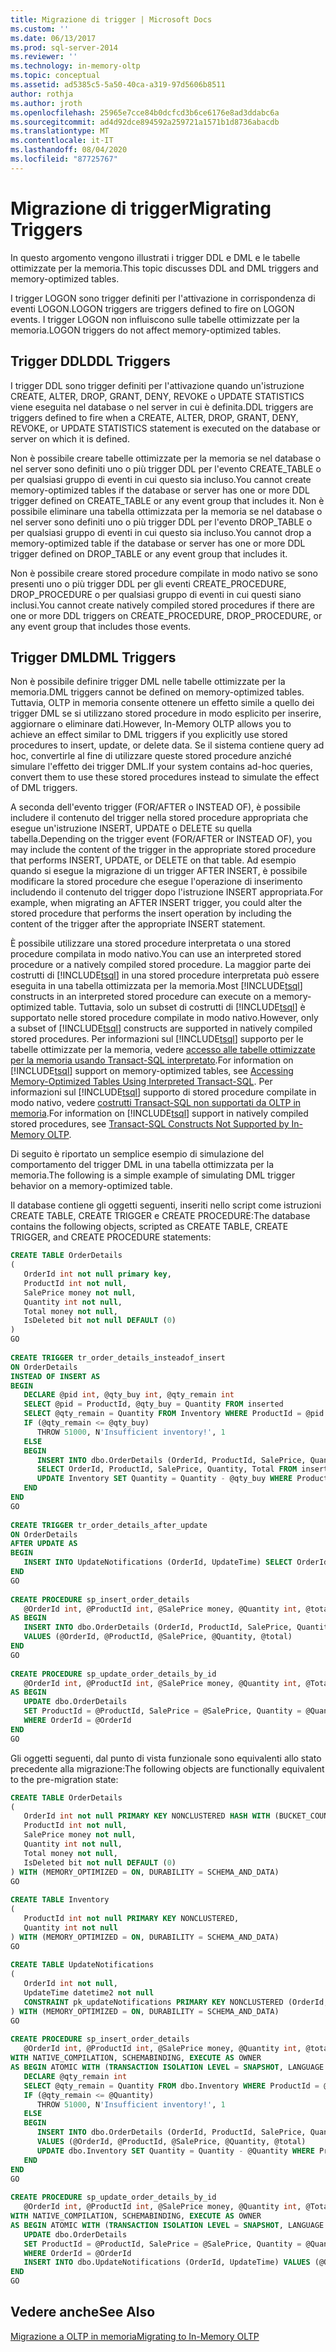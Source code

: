```yaml
---
title: Migrazione di trigger | Microsoft Docs
ms.custom: ''
ms.date: 06/13/2017
ms.prod: sql-server-2014
ms.reviewer: ''
ms.technology: in-memory-oltp
ms.topic: conceptual
ms.assetid: ad5385c5-5a50-40ca-a319-97d5606b8511
author: rothja
ms.author: jroth
ms.openlocfilehash: 25965e7cce84b0dcfcd3b6ce6176e8ad3ddabc6a
ms.sourcegitcommit: ad4d92dce894592a259721a1571b1d8736abacdb
ms.translationtype: MT
ms.contentlocale: it-IT
ms.lasthandoff: 08/04/2020
ms.locfileid: "87725767"
---
```

# <a name="migrating-triggers"></a><span data-ttu-id="b80df-102">Migrazione di trigger</span><span class="sxs-lookup"><span data-stu-id="b80df-102">Migrating Triggers</span></span>
  <span data-ttu-id="b80df-103">In questo argomento vengono illustrati i trigger DDL e DML e le tabelle ottimizzate per la memoria.</span><span class="sxs-lookup"><span data-stu-id="b80df-103">This topic discusses DDL and DML triggers and memory-optimized tables.</span></span>  
  
 <span data-ttu-id="b80df-104">I trigger LOGON sono trigger definiti per l'attivazione in corrispondenza di eventi LOGON.</span><span class="sxs-lookup"><span data-stu-id="b80df-104">LOGON triggers are triggers defined to fire on LOGON events.</span></span> <span data-ttu-id="b80df-105">I trigger LOGON non influiscono sulle tabelle ottimizzate per la memoria.</span><span class="sxs-lookup"><span data-stu-id="b80df-105">LOGON triggers do not affect memory-optimized tables.</span></span>  
  
## <a name="ddl-triggers"></a><span data-ttu-id="b80df-106">Trigger DDL</span><span class="sxs-lookup"><span data-stu-id="b80df-106">DDL Triggers</span></span>  
 <span data-ttu-id="b80df-107">I trigger DDL sono trigger definiti per l'attivazione quando un'istruzione CREATE, ALTER, DROP, GRANT, DENY, REVOKE o UPDATE STATISTICS viene eseguita nel database o nel server in cui è definita.</span><span class="sxs-lookup"><span data-stu-id="b80df-107">DDL triggers are triggers defined to fire when a CREATE, ALTER, DROP, GRANT, DENY, REVOKE, or UPDATE STATISTICS statement is executed on the database or server on which it is defined.</span></span>  
  
 <span data-ttu-id="b80df-108">Non è possibile creare tabelle ottimizzate per la memoria se nel database o nel server sono definiti uno o più trigger DDL per l'evento CREATE_TABLE o per qualsiasi gruppo di eventi in cui questo sia incluso.</span><span class="sxs-lookup"><span data-stu-id="b80df-108">You cannot create memory-optimized tables if the database or server has one or more DDL trigger defined on CREATE_TABLE or any event group that includes it.</span></span> <span data-ttu-id="b80df-109">Non è possibile eliminare una tabella ottimizzata per la memoria se nel database o nel server sono definiti uno o più trigger DDL per l'evento DROP_TABLE o per qualsiasi gruppo di eventi in cui questo sia incluso.</span><span class="sxs-lookup"><span data-stu-id="b80df-109">You cannot drop a memory-optimized table if the database or server has one or more DDL trigger defined on DROP_TABLE or any event group that includes it.</span></span>  
  
 <span data-ttu-id="b80df-110">Non è possibile creare stored procedure compilate in modo nativo se sono presenti uno o più trigger DDL per gli eventi CREATE_PROCEDURE, DROP_PROCEDURE o per qualsiasi gruppo di eventi in cui questi siano inclusi.</span><span class="sxs-lookup"><span data-stu-id="b80df-110">You cannot create natively compiled stored procedures if there are one or more DDL triggers on CREATE_PROCEDURE, DROP_PROCEDURE, or any event group that includes those events.</span></span>  
  
## <a name="dml-triggers"></a><span data-ttu-id="b80df-111">Trigger DML</span><span class="sxs-lookup"><span data-stu-id="b80df-111">DML Triggers</span></span>  
 <span data-ttu-id="b80df-112">Non è possibile definire trigger DML nelle tabelle ottimizzate per la memoria.</span><span class="sxs-lookup"><span data-stu-id="b80df-112">DML triggers cannot be defined on memory-optimized tables.</span></span> <span data-ttu-id="b80df-113">Tuttavia, OLTP in memoria consente ottenere un effetto simile a quello dei trigger DML se si utilizzano stored procedure in modo esplicito per inserire, aggiornare o eliminare dati.</span><span class="sxs-lookup"><span data-stu-id="b80df-113">However, In-Memory OLTP allows you to achieve an effect similar to DML triggers if you explicitly use stored procedures to insert, update, or delete data.</span></span> <span data-ttu-id="b80df-114">Se il sistema contiene query ad hoc, convertirle al fine di utilizzare queste stored procedure anziché simulare l'effetto dei trigger DML.</span><span class="sxs-lookup"><span data-stu-id="b80df-114">If your system contains ad-hoc queries, convert them to use these stored procedures instead to simulate the effect of DML triggers.</span></span>  
  
 <span data-ttu-id="b80df-115">A seconda dell'evento trigger (FOR/AFTER o INSTEAD OF), è possibile includere il contenuto del trigger nella stored procedure appropriata che esegue un'istruzione INSERT, UPDATE o DELETE su quella tabella.</span><span class="sxs-lookup"><span data-stu-id="b80df-115">Depending on the trigger event (FOR/AFTER or INSTEAD OF), you may include the content of the trigger in the appropriate stored procedure that performs INSERT, UPDATE, or DELETE on that table.</span></span> <span data-ttu-id="b80df-116">Ad esempio quando si esegue la migrazione di un trigger AFTER INSERT, è possibile modificare la stored procedure che esegue l'operazione di inserimento includendo il contenuto del trigger dopo l'istruzione INSERT appropriata.</span><span class="sxs-lookup"><span data-stu-id="b80df-116">For example, when migrating an AFTER INSERT trigger, you could alter the stored procedure that performs the insert operation by including the content of the trigger after the appropriate INSERT statement.</span></span>  
  
 <span data-ttu-id="b80df-117">È possibile utilizzare una stored procedure interpretata o una stored procedure compilata in modo nativo.</span><span class="sxs-lookup"><span data-stu-id="b80df-117">You can use an interpreted stored procedure or a natively compiled stored procedure.</span></span> <span data-ttu-id="b80df-118">La maggior parte dei costrutti di [!INCLUDE[tsql](../../includes/tsql-md.md)] in una stored procedure interpretata può essere eseguita in una tabella ottimizzata per la memoria.</span><span class="sxs-lookup"><span data-stu-id="b80df-118">Most [!INCLUDE[tsql](../../includes/tsql-md.md)] constructs in an interpreted stored procedure can execute on a memory-optimized table.</span></span> <span data-ttu-id="b80df-119">Tuttavia, solo un subset di costrutti di [!INCLUDE[tsql](../../includes/tsql-md.md)] è supportato nelle stored procedure compilate in modo nativo.</span><span class="sxs-lookup"><span data-stu-id="b80df-119">However, only a subset of [!INCLUDE[tsql](../../includes/tsql-md.md)] constructs are supported in natively compiled stored procedures.</span></span> <span data-ttu-id="b80df-120">Per informazioni sul [!INCLUDE[tsql](../../includes/tsql-md.md)] supporto per le tabelle ottimizzate per la memoria, vedere [accesso alle tabelle ottimizzate per la memoria usando Transact-SQL interpretato](accessing-memory-optimized-tables-using-interpreted-transact-sql.md).</span><span class="sxs-lookup"><span data-stu-id="b80df-120">For information on [!INCLUDE[tsql](../../includes/tsql-md.md)] support on memory-optimized tables, see [Accessing Memory-Optimized Tables Using Interpreted Transact-SQL](accessing-memory-optimized-tables-using-interpreted-transact-sql.md).</span></span> <span data-ttu-id="b80df-121">Per informazioni sul [!INCLUDE[tsql](../../includes/tsql-md.md)] supporto di stored procedure compilate in modo nativo, vedere [costrutti Transact-SQL non supportati da OLTP in memoria](transact-sql-constructs-not-supported-by-in-memory-oltp.md).</span><span class="sxs-lookup"><span data-stu-id="b80df-121">For information on [!INCLUDE[tsql](../../includes/tsql-md.md)] support in natively compiled stored procedures, see [Transact-SQL Constructs Not Supported by In-Memory OLTP](transact-sql-constructs-not-supported-by-in-memory-oltp.md).</span></span>  
  
 <span data-ttu-id="b80df-122">Di seguito è riportato un semplice esempio di simulazione del comportamento del trigger DML in una tabella ottimizzata per la memoria.</span><span class="sxs-lookup"><span data-stu-id="b80df-122">The following is a simple example of simulating DML trigger behavior on a memory-optimized table.</span></span>  
  
 <span data-ttu-id="b80df-123">Il database contiene gli oggetti seguenti, inseriti nello script come istruzioni CREATE TABLE, CREATE TRIGGER e CREATE PROCEDURE:</span><span class="sxs-lookup"><span data-stu-id="b80df-123">The database contains the following objects, scripted as CREATE TABLE, CREATE TRIGGER, and CREATE PROCEDURE statements:</span></span>  
  
```sql  
CREATE TABLE OrderDetails  
(  
   OrderId int not null primary key,  
   ProductId int not null,  
   SalePrice money not null,  
   Quantity int not null,  
   Total money not null,  
   IsDeleted bit not null DEFAULT (0)  
)  
GO  
  
CREATE TRIGGER tr_order_details_insteadof_insert  
ON OrderDetails  
INSTEAD OF INSERT AS  
BEGIN  
   DECLARE @pid int, @qty_buy int, @qty_remain int  
   SELECT @pid = ProductId, @qty_buy = Quantity FROM inserted  
   SELECT @qty_remain = Quantity FROM Inventory WHERE ProductId = @pid  
   IF (@qty_remain <= @qty_buy)  
      THROW 51000, N'Insufficient inventory!', 1  
   ELSE  
   BEGIN  
      INSERT INTO dbo.OrderDetails (OrderId, ProductId, SalePrice, Quantity, Total)   
      SELECT OrderId, ProductId, SalePrice, Quantity, Total FROM inserted  
      UPDATE Inventory SET Quantity = Quantity - @qty_buy WHERE ProductId = @pid  
   END  
END  
GO  
  
CREATE TRIGGER tr_order_details_after_update  
ON OrderDetails  
AFTER UPDATE AS  
BEGIN  
   INSERT INTO UpdateNotifications (OrderId, UpdateTime) SELECT OrderId, GETDATE() FROM inserted     
END  
GO  
  
CREATE PROCEDURE sp_insert_order_details   
   @OrderId int, @ProductId int, @SalePrice money, @Quantity int, @total money  
AS BEGIN  
   INSERT INTO dbo.OrderDetails (OrderId, ProductId, SalePrice, Quantity, Total)  
   VALUES (@OrderId, @ProductId, @SalePrice, @Quantity, @total)  
END  
GO  
  
CREATE PROCEDURE sp_update_order_details_by_id  
   @OrderId int, @ProductId int, @SalePrice money, @Quantity int, @Total money  
AS BEGIN  
   UPDATE dbo.OrderDetails   
   SET ProductId = @ProductId, SalePrice = @SalePrice, Quantity = @Quantity, Total = @total  
   WHERE OrderId = @OrderId  
END  
GO  
```  
  
 <span data-ttu-id="b80df-124">Gli oggetti seguenti, dal punto di vista funzionale sono equivalenti allo stato precedente alla migrazione:</span><span class="sxs-lookup"><span data-stu-id="b80df-124">The following objects are functionally equivalent to the pre-migration state:</span></span>  
  
```sql  
CREATE TABLE OrderDetails  
(  
   OrderId int not null PRIMARY KEY NONCLUSTERED HASH WITH (BUCKET_COUNT = 1048576),  
   ProductId int not null,  
   SalePrice money not null,  
   Quantity int not null,  
   Total money not null,  
   IsDeleted bit not null DEFAULT (0)  
) WITH (MEMORY_OPTIMIZED = ON, DURABILITY = SCHEMA_AND_DATA)  
GO  
  
CREATE TABLE Inventory  
(  
   ProductId int not null PRIMARY KEY NONCLUSTERED,  
   Quantity int not null  
) WITH (MEMORY_OPTIMIZED = ON, DURABILITY = SCHEMA_AND_DATA)  
GO  
  
CREATE TABLE UpdateNotifications  
(  
   OrderId int not null,  
   UpdateTime datetime2 not null  
   CONSTRAINT pk_updateNotifications PRIMARY KEY NONCLUSTERED (OrderId, UpdateTime)  
) WITH (MEMORY_OPTIMIZED = ON, DURABILITY = SCHEMA_AND_DATA)  
GO  
  
CREATE PROCEDURE sp_insert_order_details   
   @OrderId int, @ProductId int, @SalePrice money, @Quantity int, @total money  
WITH NATIVE_COMPILATION, SCHEMABINDING, EXECUTE AS OWNER  
AS BEGIN ATOMIC WITH (TRANSACTION ISOLATION LEVEL = SNAPSHOT, LANGUAGE = N'English')  
   DECLARE @qty_remain int  
   SELECT @qty_remain = Quantity FROM dbo.Inventory WHERE ProductId = @ProductId  
   IF (@qty_remain <= @Quantity)  
      THROW 51000, N'Insufficient inventory!', 1  
   ELSE  
   BEGIN  
      INSERT INTO dbo.OrderDetails (OrderId, ProductId, SalePrice, Quantity, Total)   
      VALUES (@OrderId, @ProductId, @SalePrice, @Quantity, @total)  
      UPDATE dbo.Inventory SET Quantity = Quantity - @Quantity WHERE ProductId = @ProductId  
   END  
END  
GO  
  
CREATE PROCEDURE sp_update_order_details_by_id  
   @OrderId int, @ProductId int, @SalePrice money, @Quantity int, @Total money  
WITH NATIVE_COMPILATION, SCHEMABINDING, EXECUTE AS OWNER  
AS BEGIN ATOMIC WITH (TRANSACTION ISOLATION LEVEL = SNAPSHOT, LANGUAGE = N'English')  
   UPDATE dbo.OrderDetails   
   SET ProductId = @ProductId, SalePrice = @SalePrice, Quantity = @Quantity, Total = @total  
   WHERE OrderId = @OrderId  
   INSERT INTO dbo.UpdateNotifications (OrderId, UpdateTime) VALUES (@OrderId, GETDATE())  
END  
GO  
```  
  
## <a name="see-also"></a><span data-ttu-id="b80df-125">Vedere anche</span><span class="sxs-lookup"><span data-stu-id="b80df-125">See Also</span></span>  
 [<span data-ttu-id="b80df-126">Migrazione a OLTP in memoria</span><span class="sxs-lookup"><span data-stu-id="b80df-126">Migrating to In-Memory OLTP</span></span>](migrating-to-in-memory-oltp.md)  
  
  
